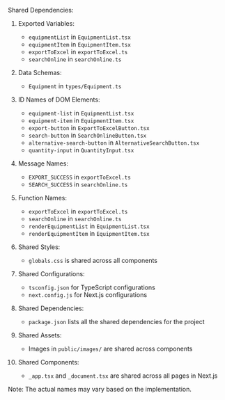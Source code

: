 Shared Dependencies:

1. Exported Variables:
   - `equipmentList` in `EquipmentList.tsx`
   - `equipmentItem` in `EquipmentItem.tsx`
   - `exportToExcel` in `exportToExcel.ts`
   - `searchOnline` in `searchOnline.ts`

2. Data Schemas:
   - `Equipment` in `types/Equipment.ts`

3. ID Names of DOM Elements:
   - `equipment-list` in `EquipmentList.tsx`
   - `equipment-item` in `EquipmentItem.tsx`
   - `export-button` in `ExportToExcelButton.tsx`
   - `search-button` in `SearchOnlineButton.tsx`
   - `alternative-search-button` in `AlternativeSearchButton.tsx`
   - `quantity-input` in `QuantityInput.tsx`

4. Message Names:
   - `EXPORT_SUCCESS` in `exportToExcel.ts`
   - `SEARCH_SUCCESS` in `searchOnline.ts`

5. Function Names:
   - `exportToExcel` in `exportToExcel.ts`
   - `searchOnline` in `searchOnline.ts`
   - `renderEquipmentList` in `EquipmentList.tsx`
   - `renderEquipmentItem` in `EquipmentItem.tsx`

6. Shared Styles:
   - `globals.css` is shared across all components

7. Shared Configurations:
   - `tsconfig.json` for TypeScript configurations
   - `next.config.js` for Next.js configurations

8. Shared Dependencies:
   - `package.json` lists all the shared dependencies for the project

9. Shared Assets:
   - Images in `public/images/` are shared across components

10. Shared Components:
    - `_app.tsx` and `_document.tsx` are shared across all pages in Next.js

Note: The actual names may vary based on the implementation.